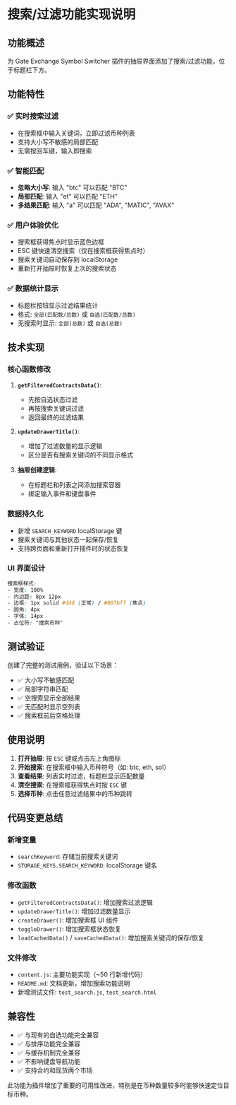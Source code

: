 # 搜索/过滤功能实现说明

## 功能概述

为 Gate Exchange Symbol Switcher 插件的抽屉界面添加了搜索/过滤功能，位于标题栏下方。

## 功能特性

### ✅ 实时搜索过滤

- 在搜索框中输入关键词，立即过滤币种列表
- 支持大小写不敏感的局部匹配
- 无需按回车键，输入即搜索

### ✅ 智能匹配

- **忽略大小写**: 输入 "btc" 可以匹配 "BTC"
- **局部匹配**: 输入 "et" 可以匹配 "ETH"
- **多结果匹配**: 输入 "a" 可以匹配 "ADA", "MATIC", "AVAX"

### ✅ 用户体验优化

- 搜索框获得焦点时显示蓝色边框
- ESC 键快速清空搜索（仅在搜索框获得焦点时）
- 搜索关键词自动保存到 localStorage
- 重新打开抽屉时恢复上次的搜索状态

### ✅ 数据统计显示

- 标题栏按钮显示过滤结果统计
- 格式: `全部(匹配数/总数)` 或 `自选(匹配数/总数)`
- 无搜索时显示: `全部(总数)` 或 `自选(总数)`

## 技术实现

### 核心函数修改

1. **`getFilteredContractsData()`**:

   - 先按自选状态过滤
   - 再按搜索关键词过滤
   - 返回最终的过滤结果

2. **`updateDrawerTitle()`**:

   - 增加了过滤数量的显示逻辑
   - 区分是否有搜索关键词的不同显示格式

3. **抽屉创建逻辑**:
   - 在标题栏和列表之间添加搜索容器
   - 绑定输入事件和键盘事件

### 数据持久化

- 新增 `SEARCH_KEYWORD` localStorage 键
- 搜索关键词与其他状态一起保存/恢复
- 支持跨页面和重新打开插件时的状态恢复

### UI 界面设计

```css
搜索框样式:
- 宽度: 100%
- 内边距: 8px 12px
- 边框: 1px solid #ddd (正常) / #007bff (焦点)
- 圆角: 4px
- 字体: 14px
- 占位符: "搜索币种"
```

## 测试验证

创建了完整的测试用例，验证以下场景：

- ✅ 大小写不敏感匹配
- ✅ 局部字符串匹配
- ✅ 空搜索显示全部结果
- ✅ 无匹配时显示空列表
- ✅ 搜索框前后空格处理

## 使用说明

1. **打开抽屉**: 按 `ESC` 键或点击左上角图标
2. **开始搜索**: 在搜索框中输入币种符号（如: btc, eth, sol）
3. **查看结果**: 列表实时过滤，标题栏显示匹配数量
4. **清空搜索**: 在搜索框获得焦点时按 `ESC` 键
5. **选择币种**: 点击任意过滤结果中的币种跳转

## 代码变更总结

### 新增变量

- `searchKeyword`: 存储当前搜索关键词
- `STORAGE_KEYS.SEARCH_KEYWORD`: localStorage 键名

### 修改函数

- `getFilteredContractsData()`: 增加搜索过滤逻辑
- `updateDrawerTitle()`: 增加过滤数量显示
- `createDrawer()`: 增加搜索框 UI 组件
- `toggleDrawer()`: 增加搜索框状态恢复
- `loadCachedData()` / `saveCachedData()`: 增加搜索关键词的保存/恢复

### 文件修改

- `content.js`: 主要功能实现（~50 行新增代码）
- `README.md`: 文档更新，增加搜索功能说明
- 新增测试文件: `test_search.js`, `test_search.html`

## 兼容性

- ✅ 与现有的自选功能完全兼容
- ✅ 与排序功能完全兼容
- ✅ 与缓存机制完全兼容
- ✅ 不影响键盘导航功能
- ✅ 支持合约和现货两个市场

此功能为插件增加了重要的可用性改进，特别是在币种数量较多时能够快速定位目标币种。
